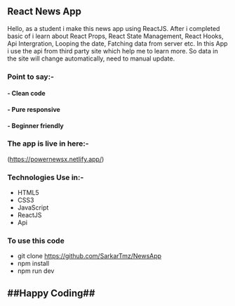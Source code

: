 ## React News App
Hello, as a student i make this news app using ReactJS. After i completed basic of i learn about React Props, React State Management, React Hooks, Api Intergration, Looping the date, Fatching data from server etc.
In this App i use the api from third party site which help me to learn more. So data in the site will change automatically, need to manual update.

### Point to say:-
#### - Clean code
#### - Pure responsive
#### - Beginner friendly

### The app is live in here:-
(https://powernewsx.netlify.app/)


### Technologies Use in:-
- HTML5
- CSS3
- JavaScript
- ReactJS
- Api

### To use this code
- git clone https://github.com/SarkarTmz/NewsApp
- npm install
- npm run dev

##  ##Happy Coding## 










